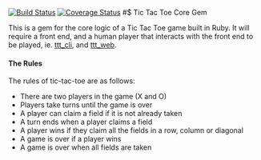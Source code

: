 [![Build Status](https://travis-ci.org/pelensky/ttt_core.svg?branch=master)](https://travis-ci.org/pelensky/ttt_core)
[![Coverage Status](https://coveralls.io/repos/github/pelensky/ttt_core/badge.svg?branch=master)](https://coveralls.io/github/pelensky/ttt_core?branch=master)
#$ Tic Tac Toe Core Gem

This is a gem for the core logic of a Tic Tac Toe game built in Ruby. It will require a front end, and a human player that interacts with the front end to be played, ie. [ttt_cli](www.github.com/pelensky/ttt_cli), and [ttt_web]((www.github.com/pelensky/ttt_web)).

#### The Rules

The rules of tic-tac-toe are as follows:

* There are two players in the game (X and O)
* Players take turns until the game is over
* A player can claim a field if it is not already taken
* A turn ends when a player claims a field
* A player wins if they claim all the fields in a row, column or diagonal
* A game is over if a player wins
* A game is over when all fields are taken
